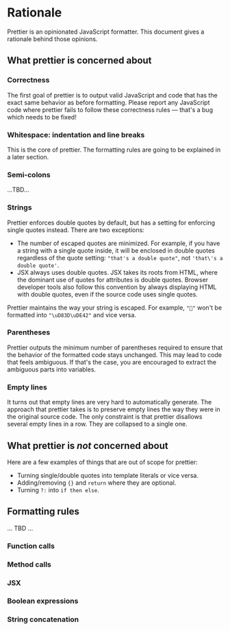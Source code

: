 # Rationale

Prettier is an opinionated JavaScript formatter. This document gives a rationale behind those opinions.


## What prettier is concerned about

### Correctness

The first goal of prettier is to output valid JavaScript and code that has the exact same behavior as before formatting. Please report any JavaScript code where prettier fails to follow these correctness rules — that's a bug which needs to be fixed!


### Whitespace: indentation and line breaks

This is the core of prettier. The formatting rules are going to be explained in a later section.


### Semi-colons

...TBD...


### Strings

Prettier enforces double quotes by default, but has a setting for enforcing single quotes instead. There are two exceptions:

- The number of escaped quotes are minimized. For example, if you have a string with a single quote inside, it will be enclosed in double quotes regardless of the quote setting: `"that's a double quote"`, not `'that\'s a double quote'`.
- JSX always uses double quotes. JSX takes its roots from HTML, where the dominant use of quotes for attributes is double quotes. Browser developer tools also follow this convention by always displaying HTML with double quotes, even if the source code uses single quotes.

Prettier maintains the way your string is escaped. For example, `"🙂"` won't be formatted into `"\uD83D\uDE42"` and vice versa.


### Parentheses

Prettier outputs the minimum number of parentheses required to ensure that the behavior of the formatted code stays unchanged. This may lead to code that feels ambiguous. If that's the case, you are encouraged to extract the ambiguous parts into variables.


### Empty lines

It turns out that empty lines are very hard to automatically generate. The approach that prettier takes is to preserve empty lines the way they were in the original source code. The only constraint is that prettier disallows several empty lines in a row. They are collapsed to a single one.


## What prettier is _not_ concerned about

Here are a few examples of things that are out of scope for prettier:

- Turning single/double quotes into template literals or vice versa.
- Adding/removing `{}` and `return` where they are optional.
- Turning `?:` into `if then else`.


## Formatting rules

... TBD ...


### Function calls


### Method calls


### JSX


### Boolean expressions


### String concatenation
